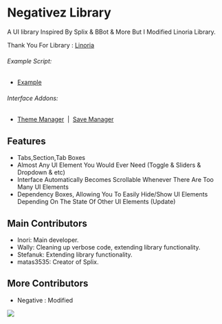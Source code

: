 # Negativez Library
A UI library Inspired By Splix & BBot & More But I Modified Linoria Library.

Thank You For Library : [Linoria](https://github.com/violin-suzutsuki/LinoriaLib)

###### Example Script: 
* [Example](Example.lua)

###### Interface Addons:
* [Theme Manager](addons/ThemeManager.lua)&nbsp;&nbsp;|&nbsp;&nbsp;[Save Manager](addons/SaveManager.lua) 

## Features
- Tabs,Section,Tab Boxes
- Almost Any UI Element You Would Ever Need (Toggle & Sliders & Dropdown & etc)
- Interface Automatically Becomes Scrollable Whenever There Are Too Many UI Elements
- Dependency Boxes, Allowing You To Easily Hide/Show UI Elements Depending On The State Of Other UI Elements (Update)

## Main Contributors
- Inori: Main developer.
- Wally: Cleaning up verbose code, extending library functionality.
- Stefanuk: Extending library functionality.
- matas3535: Creator of Splix.

## More Contributors
- Negative : Modified

<img src="[https://cdn.discordapp.com/attachments/1009079693682692166/1105111375723905054/IMG_0371.png]"/>
